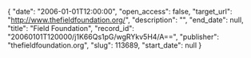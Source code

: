 {
  "date": "2006-01-01T12:00:00", 
  "open_access": false, 
  "target_url": "http://www.thefieldfoundation.org/", 
  "description": "", 
  "end_date": null, 
  "title": "Field Foundation", 
  "record_id": "20060101T120000/j1K66Qs1pG/wgRYkv5H4/A==", 
  "publisher": "thefieldfoundation.org", 
  "slug": 113689, 
  "start_date": null
}

